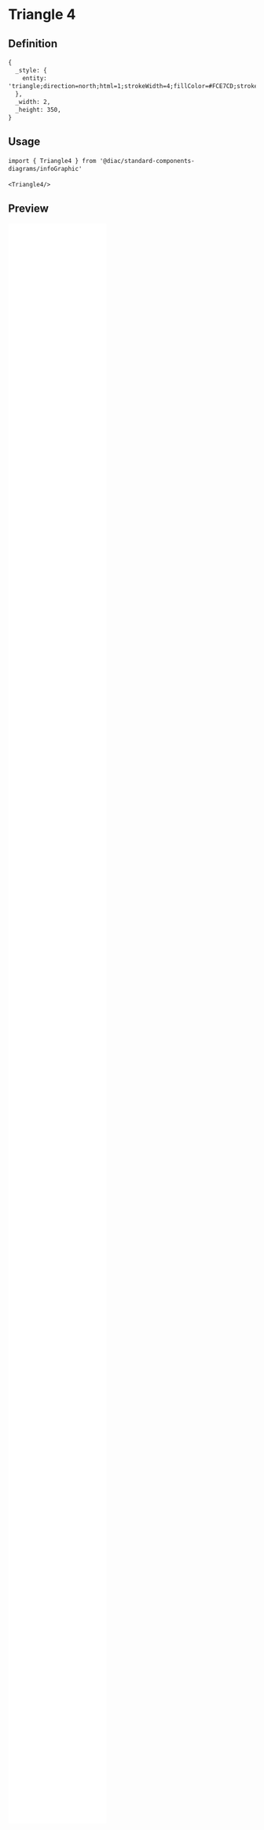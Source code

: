 # Triangle 4

## Definition

```
{
  _style: { 
    entity: 'triangle;direction=north;html=1;strokeWidth=4;fillColor=#FCE7CD;strokeColor=#ffffff;shadow=0;fontSize=10;fontColor=#FFFFFF;align=center;fontStyle=0;whiteSpace=wrap;spacing=10;',
  },
  _width: 2,
  _height: 350,
}
```

## Usage

```
import { Triangle4 } from '@diac/standard-components-diagrams/infoGraphic'

<Triangle4/>
```

## Preview

<img src="./triangle-4.png" width="200"/>
